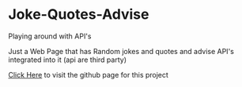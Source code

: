 # Joke-Quotes-Advise
Playing around with API's

Just a Web Page that has Random jokes and quotes and advise API's integrated into it
(api are third party)

[Click Here](https://awesomek101.github.io/Joke-Quotes-Advise/) to visit the github page for this project
